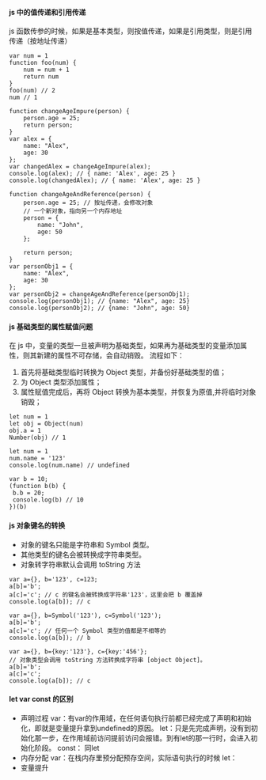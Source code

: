 #### js 中的值传递和引用传递

js 函数传参的时候，如果是基本类型，则按值传递，如果是引用类型，则是引用传递（按地址传递）

```
var num = 1
function foo(num) {
    num = num + 1
    return num
}
foo(num) // 2
num // 1
```

```
function changeAgeImpure(person) {
    person.age = 25;
    return person;
}
var alex = {
    name: "Alex",
    age: 30
};
var changedAlex = changeAgeImpure(alex);
console.log(alex); // { name: 'Alex', age: 25 }
console.log(changedAlex); // { name: 'Alex', age: 25 }
```

```
function changeAgeAndReference(person) {
    person.age = 25; // 按址传递，会修改对象
    // 一个新对象，指向另一个内存地址
    person = {
        name: "John",
        age: 50
    };

    return person;
}
var personObj1 = {
    name: "Alex",
    age: 30
};
var personObj2 = changeAgeAndReference(personObj1);
console.log(personObj1); // {name: "Alex", age: 25}
console.log(personObj2); // {name: "John", age: 50}
```

#### js 基础类型的属性赋值问题

在 js 中，变量的类型一旦被声明为基础类型，如果再为基础类型的变量添加属性，则其新建的属性不可存储，会自动销毁。
流程如下：

1. 首先将基础类型临时转换为 Object 类型，并备份好基础类型的值；
2. 为 Object 类型添加属性；
3. 属性赋值完成后，再将 Object 转换为基本类型，并恢复为原值,并将临时对象销毁；

```
let num = 1
let obj = Object(num)
obj.a = 1
Number(obj) // 1
```

```
let num = 1
num.name = '123'
console.log(num.name) // undefined
```

```
var b = 10;
(function b(b) {
 b.b = 20;
 console.log(b) // 10
})(b)
```

#### js 对象键名的转换

- 对象的键名只能是字符串和 Symbol 类型。
- 其他类型的键名会被转换成字符串类型。
- 对象转字符串默认会调用 toString 方法

```
var a={}, b='123', c=123;
a[b]='b';
a[c]='c'; // c 的键名会被转换成字符串'123'，这里会把 b 覆盖掉
console.log(a[b]); // c

var a={}, b=Symbol('123'), c=Symbol('123');
a[b]='b';
a[c]='c'; // 任何一个 Symbol 类型的值都是不相等的
console.log(a[b]); // b

var a={}, b={key:'123'}, c={key:'456'};
// 对象类型会调用 toString 方法转换成字符串 [object Object]。
a[b]='b';
a[c]='c';
console.log(a[b]); // c

```

#### let var const 的区别

- 声明过程
var：有var的作用域，在任何语句执行前都已经完成了声明和初始化，即就是变量提升拿到undefined的原因。
let：只是先完成声明，没有到初始化那一步，在作用域前访问提前访问会报错。到有let的那一行时，会进入初始化阶段。
const： 同let
- 内存分配
var：在栈内存里预分配预存空间，实际语句执行的时候
let：
- 变量提升
